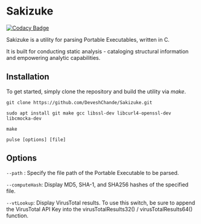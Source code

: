 # Sakizuke
[![Codacy Badge](https://app.codacy.com/project/badge/Grade/3ca57fc1b5484ff6af2465dab2e07eb1)](https://app.codacy.com/gh/DeveshChande/Sakizuke/dashboard?utm_source=gh&utm_medium=referral&utm_content=&utm_campaign=Badge_grade)

Sakizuke is a utility for parsing Portable Executables, written in C.

It is built for conducting static analysis - cataloging structural information and empowering analytic capabilities.


## Installation

To get started, simply clone the repository and build the utility via _make_.

`git clone https://github.com/DeveshChande/Sakizuke.git`

`sudo apt install git make gcc libssl-dev libcurl4-openssl-dev libcmocka-dev`

`make`

`pulse [options] [file]`

## Options

`--path` : Specify the file path of the Portable Executable to be parsed.

`--computeHash`: Display MD5, SHA-1, and SHA256 hashes of the specified file.

`--vtLookup`: Display VirusTotal results.
              To use this switch, be sure to append the VirusTotal API Key into the virusTotalResults32() / virusTotalResults64() function.
